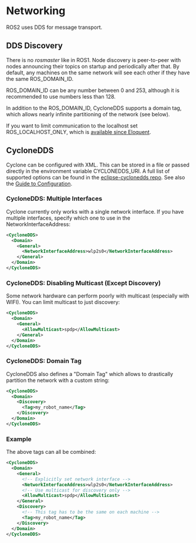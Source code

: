 # Networking

ROS2 uses DDS for message transport.

## DDS Discovery

There is no _rosmaster_ like in ROS1. Node discovery is peer-to-peer with nodes
announcing their topics on startup and periodically after that. By default, any
machines on the same network will see each other if they have the same
ROS_DOMAIN_ID.

ROS_DOMAIN_ID can be any number between 0 and 253, although it is recommended
to use numbers less than 128.

In addition to the ROS_DOMAIN_ID, CycloneDDS supports a domain tag, which allows
nearly infinite partitioning of the network (see below).

If you want to limit communication to the localhost set ROS_LOCALHOST_ONLY,
which is [available since Eloquent](https://index.ros.org/doc/ros2/Releases/Release-Eloquent-Elusor/#new-features-in-this-ros-2-release).

## CycloneDDS

Cyclone can be configured with XML. This can be stored in a file or passed
directly in the environment variable CYCLONEDDS_URI. A full list of
supported options can be found in the
[eclipse-cyclonedds repo](https://github.com/eclipse-cyclonedds/cyclonedds/blob/master/docs/manual/options.md).
See also the
[Guide to Configuration](https://github.com/eclipse-cyclonedds/cyclonedds/blob/master/docs/manual/config.rst).

### CycloneDDS: Multiple Interfaces

Cyclone currently only works with a single network interface. If you have multiple
interfaces, specify which one to use in the NetworkInterfaceAddress:

```xml
<CycloneDDS>
  <Domain>
    <General>
      <NetworkInterfaceAddress>wlp2s0</NetworkInterfaceAddress>
    </General>
  </Domain>
</CycloneDDS>
```

### CycloneDDS: Disabling Multicast (Except Discovery)

Some network hardware can perform poorly with multicast (especially with
WIFI). You can limit multicast to just discovery:

```xml
<CycloneDDS>
  <Domain>
    <General>
      <AllowMulticast>spdp</AllowMulticast>
    </General>
  </Domain>
</CycloneDDS>
```

### CycloneDDS: Domain Tag

CycloneDDS also defines a "Domain Tag" which allows to drastically partition
the network with a custom string:

```xml
<CycloneDDS>
  <Domain>
    <Discovery>
      <Tag>my_robot_name</Tag>
    </Discovery>
  </Domain>
</CycloneDDS>
```

### Example

The above tags can all be combined:

```xml
<CycloneDDS>
  <Domain>
    <General>
      <!-- Explicitly set network interface -->
      <NetworkInterfaceAddress>wlp2s0</NetworkInterfaceAddress>
      <!-- Use multicast for discovery only -->
      <AllowMulticast>spdp</AllowMulticast>
    </General>
    <Discovery>
      <!-- This tag has to be the same on each machine -->
      <Tag>my_robot_name</Tag>
    </Discovery>
  </Domain>
</CycloneDDS>
```
